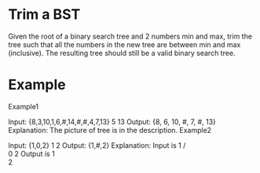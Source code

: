 # Trim a BST
Given the root of a binary search tree and 2 numbers min and max, trim the tree such that all the numbers in the new tree are between min and max (inclusive). The resulting tree should still be a valid binary search tree. 
# Example
Example1

Input: 
{8,3,10,1,6,#,14,#,#,4,7,13}
5
13
Output: {8, 6, 10, #, 7, #, 13}
Explanation:
The picture of tree is in the description.
Example2

Input: 
{1,0,2}
1
2
Output: {1,#,2}
Explanation:
Input is 
  1
 / \
0   2
Output is
  1
   \
    2
